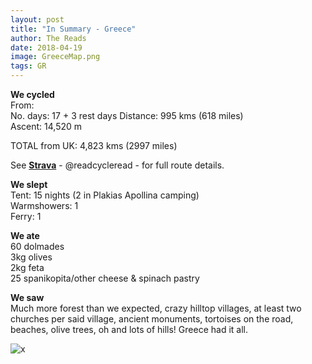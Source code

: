 ```yaml
---
layout: post
title: "In Summary - Greece"
author: The Reads
date: 2018-04-19
image: GreeceMap.png
tags: GR  
---
```


**We cycled**  
From:  
No. days:  17 + 3 rest days
Distance: 995 kms (618 miles)  
Ascent: 14,520 m 

TOTAL from UK: 4,823 kms (2997 miles)  

See [**Strava**](https://www.strava.com/athletes/readcycleread) - @readcycleread - for full route details.  

**We slept**  
Tent: 15 nights (2 in Plakias Apollina camping)  
Warmshowers: 1  
Ferry: 1  

**We ate**  
60 dolmades  
3kg olives  
2kg feta  
25 spanikopita/other cheese & spinach pastry  

**We saw**  
Much more forest than we expected, crazy hilltop villages, at least two churches per said village, ancient monuments, tortoises on the road, beaches, olive trees, oh and lots of hills! Greece had it all.  

![x](assets/img/x.jpg)  
